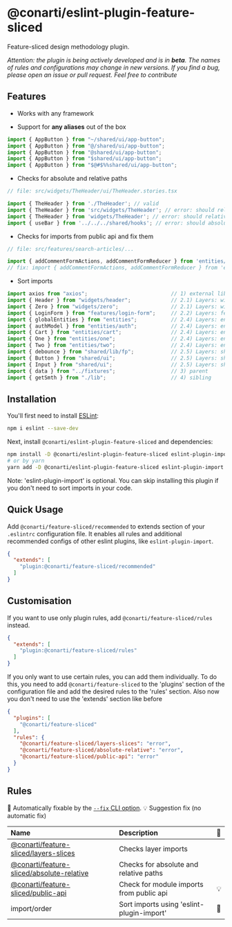 # @conarti/eslint-plugin-feature-sliced

Feature-sliced design methodology plugin.

_Attention: the plugin is being actively developed and is in **beta**.
The names of rules and configurations may change in new versions.
If you find a bug, please open an issue or pull request.
Feel free to contribute_

## Features

- Works with any framework

- Support for **any aliases** out of the box

```javascript
import { AppButton } from "~/shared/ui/app-button";
import { AppButton } from "@/shared/ui/app-button";
import { AppButton } from "@shared/ui/app-button";
import { AppButton } from "$shared/ui/app-button";
import { AppButton } from "$@#$%%shared/ui/app-button";
```

- Checks for absolute and relative paths

```javascript
// file: src/widgets/TheHeader/ui/TheHeader.stories.tsx

import { TheHeader } from './TheHeader'; // valid
import { TheHeader } from 'src/widgets/TheHeader'; // error: should relative
import { TheHeader } from 'widgets/TheHeader'; // error: should relative
import { useBar } from '../../../shared/hooks'; // error: should absolute
```

- Checks for imports from public api and fix them

```javascript
// file: src/features/search-articles/...

import { addCommentFormActions, addCommentFormReducer } from 'entities/Article/model/file.ts'; // error
// fix: import { addCommentFormActions, addCommentFormReducer } from 'entities/Article';
```

- Sort imports

```javascript
import axios from "axios";                           // 1) external libs
import { Header } from "widgets/header";             // 2.1) Layers: widgets
import { Zero } from "widgets/zero";                 // 2.1) Layers: widget 
import { LoginForm } from "features/login-form";     // 2.2) Layers: features
import { globalEntities } from "entities";           // 2.4) Layers: entities
import { authModel } from "entities/auth";           // 2.4) Layers: entities
import { Cart } from "entities/cart";                // 2.4) Layers: entities 
import { One } from "entities/one";                  // 2.4) Layers: entities 
import { Two } from "entities/two";                  // 2.4) Layers: entities
import { debounce } from "shared/lib/fp";            // 2.5) Layers: shared
import { Button } from "shared/ui";                  // 2.5) Layers: shared
import { Input } from "shared/ui";                   // 2.5) Layers: shared
import { data } from "../fixtures";                  // 3) parent
import { getSmth } from "./lib";                     // 4) sibling
```

## Installation

You'll first need to install [ESLint](https://eslint.org/):

```sh
npm i eslint --save-dev
```

Next, install `@conarti/eslint-plugin-feature-sliced` and dependencies:

```sh
npm install -D @conarti/eslint-plugin-feature-sliced eslint-plugin-import
# or by yarn
yarn add -D @conarti/eslint-plugin-feature-sliced eslint-plugin-import
```

Note: 'eslint-plugin-import' is optional. You can skip installing this plugin if you don't need to sort imports in your code.

## Quick Usage

Add `@conarti/feature-sliced/recommended` to extends section of your `.eslintrc` configuration file. 
It enables all rules and additional recommended configs of other eslint plugins, like `eslint-plugin-import`. 

```json
{
  "extends": [
    "plugin:@conarti/feature-sliced/recommended"
  ]
}
```

## Customisation

If you want to use only plugin rules, add `@conarti/feature-sliced/rules` instead.

```json
{
  "extends": [
    "plugin:@conarti/feature-sliced/rules"
  ]
}
```

If you only want to use certain rules, you can add them individually. To do this, you need to add `@conarti/feature-sliced` to the 'plugins'
section of the configuration file and add the desired rules to the 'rules' section. Also now you don't need to use the 'extends' section like before

```json
{
  "plugins": [
    "@conarti/feature-sliced"
  ],
  "rules": {
    "@conarti/feature-sliced/layers-slices": "error",
    "@conarti/feature-sliced/absolute-relative": "error",
    "@conarti/feature-sliced/public-api": "error"
  }
}
```

## Rules

🔧 Automatically fixable by the [`--fix` CLI option](https://eslint.org/docs/user-guide/command-line-interface#--fix).
💡 Suggestion fix (no automatic fix)

| Name                                                                                | Description                               | 🔧 |
|:------------------------------------------------------------------------------------|:------------------------------------------|:---|
| [@conarti/feature-sliced/layers-slices](docs/rules/layers-slices/README.md)         | Checks layer imports                      |    |
| [@conarti/feature-sliced/absolute-relative](docs/rules/absolute-relative/README.md) | Checks for absolute and relative paths    |    |
| [@conarti/feature-sliced/public-api](docs/rules/public-api/README.md)               | Check for module imports from public api  | 💡 |
| import/order                                                                        | Sort imports using 'eslint-plugin-import' | 🔧 |
